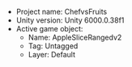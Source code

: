 <!-- UNITY CODE ASSIST INSTRUCTIONS START -->
- Project name: ChefvsFruits
- Unity version: Unity 6000.0.38f1
- Active game object:
  - Name: AppleSliceRangedv2
  - Tag: Untagged
  - Layer: Default
<!-- UNITY CODE ASSIST INSTRUCTIONS END -->